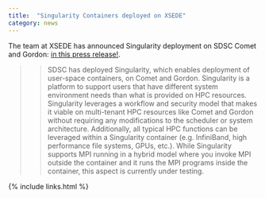```yaml
---
title:  "Singularity Containers deployed on XSEDE"
category: news
---
```


The team at XSEDE has announced Singularity deployment on SDSC Comet and Gordon: <a href="https://www.xsede.org/news/-/news/item/7624" target="_blank">in this press release!</a>.

>> SDSC has deployed Singularity, which enables deployment of user-space containers, on Comet and Gordon. Singularity is a platform to support users that have different system environment needs than what is provided on HPC resources. Singularity leverages a workflow and security model that makes it viable on multi-tenant HPC resources like Comet and Gordon without requiring any modifications to the scheduler or system architecture. Additionally, all typical HPC functions can be leveraged within a Singularity container (e.g. InfiniBand, high performance file systems, GPUs, etc.). While Singularity supports MPI running in a hybrid model where you invoke MPI outside the container and it runs the MPI programs inside the container, this aspect is currently under testing.

{% include links.html %}
